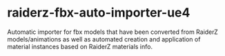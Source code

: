 # raiderz-fbx-auto-importer-ue4
Automatic importer for fbx models that have been converted from RaiderZ models/animations as well as automated creation and application of material instances based on RaiderZ materials info.
